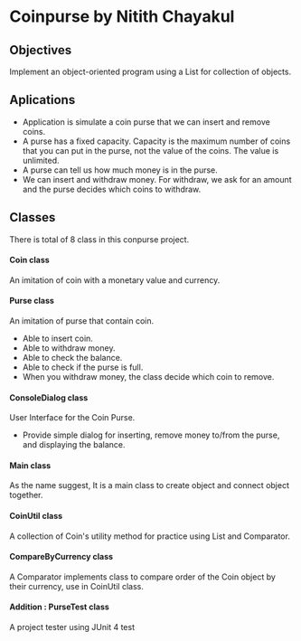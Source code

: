 # Coinpurse by Nitith Chayakul

## Objectives
  Implement an object-oriented program using a List for collection of objects.

## Aplications
* Application is simulate a coin purse that we can insert and remove coins.
* A purse has a fixed capacity. Capacity is the maximum number of coins that you can put in the purse, not the value of the coins. The value is unlimited.
* A purse can tell us how much money is in the purse.
* We can insert and withdraw money. For withdraw, we ask for an amount and the purse decides which coins to withdraw.

## Classes

There is total of 8 class in this conpurse project.
#### Coin class
An imitation of coin with a monetary value and currency.

#### Purse class
An imitation of purse that contain coin.
* Able to insert coin.
* Able to withdraw money.
* Able to check the balance.
* Able to check if the purse is full.
* When you withdraw money, the class decide which coin to remove.

#### ConsoleDialog class
User Interface for the Coin Purse.
* Provide simple dialog for inserting, remove money to/from the purse, and displaying the balance.

#### Main class
As the name suggest, It is a main class to create object and connect object together.

#### CoinUtil class
A collection of Coin's utility method for practice using List and Comparator.

#### CompareByCurrency class
A Comparator implements class to compare order of the Coin object by their currency, use in CoinUtil class.

#### Addition : PurseTest class
A project tester using JUnit 4 test
